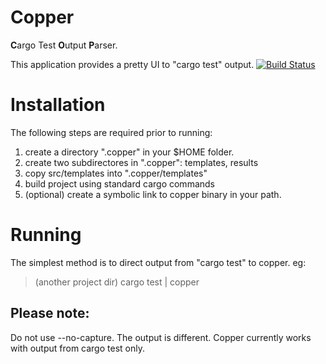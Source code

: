 # Copper
**C**argo Test **O**utput **P**arser.

This application provides a pretty UI to "cargo test" output. 
[![Build Status](https://travis-ci.org/mattraffel/copper/copper.svg?branch=master)](https://travis-ci.org/mattraffel/copper)

# Installation
The following steps are required prior to running:
1) create a directory ".copper" in your $HOME folder.
2) create two subdirectores in ".copper": templates, results
3) copy src/templates into ".copper/templates"
4) build project using standard cargo commands
5) (optional) create a symbolic link to copper binary in your path.


# Running
The simplest method is to direct output from "cargo test" to copper. eg:
> (another project dir) cargo test | copper
## Please note: 
Do not use --no-capture.  The output is different. Copper currently works with output from cargo test only.
